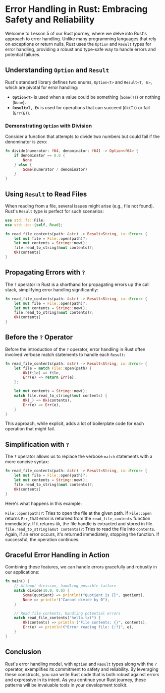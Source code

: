 # Error Handling in Rust: Embracing Safety and Reliability

Welcome to Lesson 5 of our Rust journey, where we delve into Rust's approach to error handling. Unlike many programming languages that rely on exceptions or return nulls, Rust uses the `Option` and `Result` types for error handling, providing a robust and type-safe way to handle errors and potential failures.

## Understanding `Option` and `Result`

Rust's standard library defines two enums, `Option<T>` and `Result<T, E>`, which are pivotal for error handling:

- **`Option<T>`** is used when a value could be something (`Some(T)`) or nothing (`None`).
- **`Result<T, E>`** is used for operations that can succeed (`Ok(T)`) or fail (`Err(E)`).

### Demonstrating `Option` with Division

Consider a function that attempts to divide two numbers but could fail if the denominator is zero:

```rust
fn divide(numerator: f64, denominator: f64) -> Option<f64> {
    if denominator == 0.0 {
        None
    } else {
        Some(numerator / denominator)
    }
}
```

## Using `Result` to Read Files

When reading from a file, several issues might arise (e.g., file not found). Rust's `Result` type is perfect for such scenarios:

```rust
use std::fs::File;
use std::io::{self, Read};

fn read_file_contents(path: &str) -> Result<String, io::Error> {
    let mut file = File::open(path)?;
    let mut contents = String::new();
    file.read_to_string(&mut contents)?;
    Ok(contents)
}
```

## Propagating Errors with `?`

The `?` operator in Rust is a shorthand for propagating errors up the call stack, simplifying error handling significantly:

```rust
fn read_file_contents(path: &str) -> Result<String, io::Error> {
    let mut file = File::open(path)?;
    let mut contents = String::new();
    file.read_to_string(&mut contents)?;
    Ok(contents)
}
```

## Before the `?` Operator

Before the introduction of the `?` operator, error handling in Rust often involved verbose match statements to handle each `Result`:

```rust
fn read_file_contents(path: &str) -> Result<String, io::Error> {
    let file = match File::open(path) {
        Ok(file) => file,
        Err(e) => return Err(e),
    };

    let mut contents = String::new();
    match file.read_to_string(&mut contents) {
        Ok(_) => Ok(contents),
        Err(e) => Err(e),
    }
}
```

This approach, while explicit, adds a lot of boilerplate code for each operation that might fail.

## Simplification with `?`

The `?` operator allows us to replace the verbose `match` statements with a more concise syntax:

```rust
fn read_file_contents(path: &str) -> Result<String, io::Error> {
    let mut file = File::open(path)?;
    let mut contents = String::new();
    file.read_to_string(&mut contents)?;
    Ok(contents)
}
```

Here's what happens in this example:

`File::open(path)?`: Tries to open the file at the given path. If `File::open` returns `Err`, that error is returned from the `read_file_contents` function immediately. If it returns `Ok`, the file handle is extracted and stored in file.
`file.read_to_string(&mut contents)?`: Tries to read the file into `contents`. Again, if an error occurs, it's returned immediately, stopping the function. If successful, the operation continues.

## Graceful Error Handling in Action

Combining these features, we can handle errors gracefully and robustly in our applications:

```rust
fn main() {
    // Attempt division, handling possible failure
    match divide(10.0, 0.0) {
        Some(quotient) => println!("Quotient is {}", quotient),
        None => println!("Cannot divide by 0"),
    }

    // Read file contents, handling potential errors
    match read_file_contents("hello.txt") {
        Ok(contents) => println!("File contents: {}", contents),
        Err(e) => println!("Error reading file: {:?}", e),
    }
}
```

## Conclusion

Rust's error handling model, with `Option` and `Result` types along with the `?` operator, exemplifies its commitment to safety and reliability. By leveraging these constructs, you can write Rust code that is both robust against errors and expressive in its intent. As you continue your Rust journey, these patterns will be invaluable tools in your development toolkit.